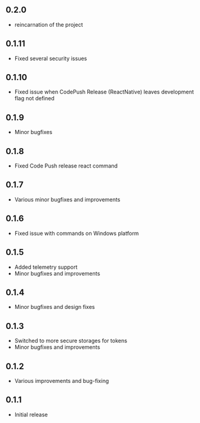 ## 0.2.0
* reincarnation of the project

## 0.1.11
* Fixed several security issues

## 0.1.10
* Fixed issue when CodePush Release (ReactNative) leaves development flag not defined

## 0.1.9
* Minor bugfixes

## 0.1.8
* Fixed Code Push release react command 

## 0.1.7
* Various minor bugfixes and improvements 

## 0.1.6
* Fixed issue with commands on Windows platform

## 0.1.5
* Added telemetry support
* Minor bugfixes and improvements

## 0.1.4
* Minor bugfixes and design fixes

## 0.1.3
* Switched to more secure storages for tokens
* Minor bugfixes and improvements

## 0.1.2
* Various improvements and bug-fixing

## 0.1.1
* Initial release
